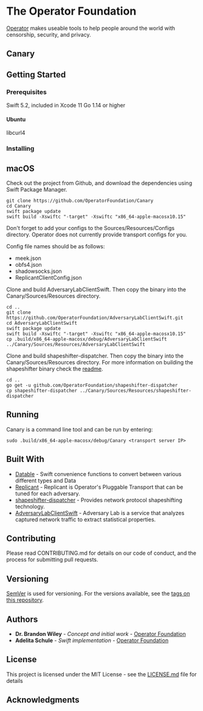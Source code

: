 # The Operator Foundation

[Operator](https://operatorfoundation.org) makes useable tools to help people around the world with censorship, security, and privacy.

## Canary


## Getting Started

### Prerequisites

Swift 5.2, included in Xcode 11
Go 1.14 or higher

#### Ubuntu
libcurl4

### Installing

## macOS
Check out the project from Github, and download the dependencies using Swift Package Manager.

```
git clone https://github.com/OperatorFoundation/Canary
cd Canary
swift package update
swift build -Xswiftc "-target" -Xswiftc "x86_64-apple-macosx10.15"

```

Don't forget to add your configs to the Sources/Resources/Configs directory. Operator does not currently provide transport configs for you.

Config file names should be as follows: 

- meek.json 
- obfs4.json
- shadowsocks.json
- ReplicantClientConfig.json


Clone and build AdversaryLabClientSwift. Then copy the binary into the Canary/Sources/Resources directory.

```
cd ..
git clone https://github.com/OperatorFoundation/AdversaryLabClientSwift.git
cd AdversaryLabClientSwift
swift package update
swift build -Xswiftc "-target" -Xswiftc "x86_64-apple-macosx10.15"
cp .build/x86_64-apple-macosx/debug/AdversaryLabClientSwift ../Canary/Sources/Resources/AdversaryLabClientSwift
```


Clone and build shapeshifter-dispatcher. Then copy the binary into the Canary/Sources/Resources directory. For more information on building the shapeshifter binary check the [readme](https://github.com/OperatorFoundation/shapeshifter-dispatcher/blob/main/README.md).

```
cd ..
go get -u github.com/OperatorFoundation/shapeshifter-dispatcher
cp shapeshifter-dispatcher ../Canary/Sources/Resources/shapeshifter-dispatcher
```

## Running

Canary is a command line tool and can be run by entering:

```
sudo .build/x86_64-apple-macosx/debug/Canary <transport server IP>
```

## Built With

* [Datable](https://github.com/OperatorFoundation/Datable) - Swift convenience functions to convert between various different types and Data
* [Replicant](https://github.com/OperatorFoundation/shapeshifter-transports/tree/main/transports/Replicant/v2) - Replicant is Operator's Pluggable Transport that can be tuned for each adversary.
* [shapeshifter-dispatcher](https://github.com/OperatorFoundation/shapeshifter-dispatcher) - Provides network protocol shapeshifting technology.
* [AdversaryLabClientSwift](https://github.com/OperatorFoundation/AdversaryLabClientSwift) - Adversary Lab is a service that analyzes captured network traffic to extract statistical properties.

## Contributing

Please read CONTRIBUTING.md for details on our code of conduct, and the process for submitting pull requests.

## Versioning

[SemVer](http://semver.org/) is used for versioning. For the versions available, see the [tags on this repository](https://github.com/OperatorFoundation/AdversaryLab/tags).

## Authors

* **Dr. Brandon Wiley** - *Concept and initial work* - [Operator Foundation](https://OperatorFoundation.org/)
* **Adelita Schule** - *Swift implementation* - [Operator Foundation](adelita@OperatorFoundation.org)

## License

This project is licensed under the MIT License - see the [LICENSE.md](LICENSE.md) file for details

## Acknowledgments



